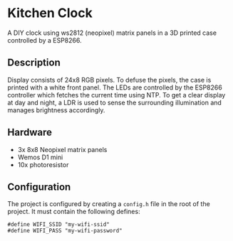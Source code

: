 # Kitchen Clock

A DIY clock using ws2812 (neopixel) matrix panels in a 3D printed case controlled by a ESP8266.

## Description

Display consists of 24x8 RGB pixels. To defuse the pixels, the case is printed with a white front panel.
The LEDs are controlled by the ESP8266 controller which fetches the current time using NTP.
To get a clear display at day and night, a LDR is used to sense the surrounding illumination and manages brightness accordingly.

## Hardware
- 3x 8x8 Neopixel matrix panels
- Wemos D1 mini
- 10x photoresistor

## Configuration
The project is configured by creating a `config.h` file in the root of the project.
It must contain the following defines:
```
#define WIFI_SSID "my-wifi-ssid"
#define WIFI_PASS "my-wifi-password"
```

